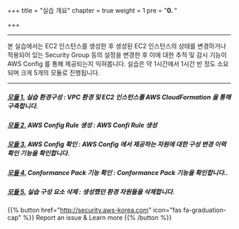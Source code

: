 +++
title = "실습 개요"
chapter = true
weight = 1
pre = "<b>0. </b>"

+++

***
본 실습에서는 EC2 인스턴스를 생성한 후 생성된 EC2 인스턴스의 상태를 변경하거나 적용되어 있는 Security Group 등의 설정을 변경한 후 이에 대한 추적 및 감시 기능이 AWS Config 를 통해 제공되는지 익혀봅니다.
실습은 약 1시간에서 1시간 반 정도 소요되며 크게 5개의 모듈로 진행됩니다.
***

##### [모듈 1.](/pre.html) **실습 환경구성** : VPC 환경 및 EC2 인스턴스를 AWS CloudFormation 을 통해 구축합니다. 
##### [모듈 2.](/configrule.html) **AWS Config Rule 생성** : AWS Confi Rule 생성 
##### [모듈 3.](/config.html) **AWS Config 확인** : AWS Config 에서 제공하는 자원에 대한 구성 변경 이력 확인 기능을 확인합니다. 
##### [모듈 4.](/conformancepack.html) **Conformance Pack 기능 확인** : Conformance Pack 기능을 확인합니다.. 
##### [모듈 5.](/post.html) **실습 구성 요소 삭제** : 생성했던 환경 자원들을 삭제합니다. 

{{% button href="http://security.aws-korea.com" icon="fas fa-graduation-cap" %}} Report an issue & Learn more {{% /button %}}